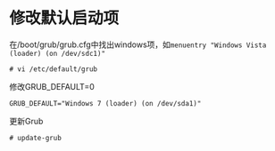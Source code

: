 # 修改默认启动项

在/boot/grub/grub.cfg中找出windows项，如``menuentry "Windows Vista (loader) (on /dev/sdc1)"``

```
# vi /etc/default/grub
```

修改GRUB_DEFAULT=0

```
GRUB_DEFAULT="Windows 7 (loader) (on /dev/sda1)"
```

更新Grub

```
# update-grub
```
